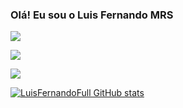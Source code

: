 ### Olá! Eu sou o Luis Fernando MRS

<div>
  <a href = "mailto:luisfernandomrs@outlook.com"><img src="https://img.shields.io/badge/Microsoft_Outlook-0078D4?style=for-the-badge&logo=microsoft-outlook&logoColor=white" target="_blank"></a>
  
  <a href = "https://www.linkedin.com/in/luisfernandomrsilva/"><img src="https://img.shields.io/badge/LinkedIn-0077B5?style=for-the-badge&logo=linkedin&logoColor=white" target="_blank"></a>
  
  <a href = "https://contate.me/luisfernandomrs"><img src="https://img.shields.io/badge/WhatsApp-25D366?style=for-the-badge&logo=whatsapp&logoColor=white" target="_blank"></a>
</div>

[![LuisFernandoFull GitHub stats](https://github-readme-stats.vercel.app/api?username=LuisFernandofull)](https://github.com/anuraghazra/github-readme-stats)

